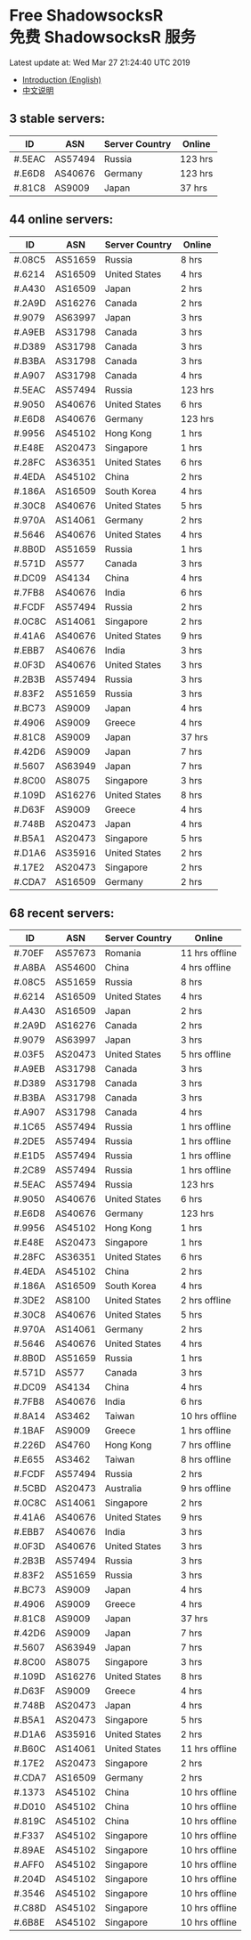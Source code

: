 # Free ShadowsocksR<br>免费 ShadowsocksR 服务

Latest update at: Wed Mar 27 21:24:40 UTC 2019

- [Introduction (English)](https://vision-network.readthedocs.io/en/latest/services/autossr.html)
- [中文说明](https://vision-network.readthedocs.io/zh_CN/latest/services/autossr.html)


## 3 stable servers:

| ID | ASN | Server Country | Online |
| ------ | ------ | ------ | ------ |
| #.5EAC | AS57494 | Russia | 123 hrs |
| #.E6D8 | AS40676 | Germany | 123 hrs |
| #.81C8 | AS9009 | Japan | 37 hrs |

## 44 online servers:

| ID | ASN | Server Country | Online |
| ------ | ------ | ------ | ------ |
| #.08C5 | AS51659 | Russia | 8 hrs |
| #.6214 | AS16509 | United States | 4 hrs |
| #.A430 | AS16509 | Japan | 2 hrs |
| #.2A9D | AS16276 | Canada | 2 hrs |
| #.9079 | AS63997 | Japan | 3 hrs |
| #.A9EB | AS31798 | Canada | 3 hrs |
| #.D389 | AS31798 | Canada | 3 hrs |
| #.B3BA | AS31798 | Canada | 3 hrs |
| #.A907 | AS31798 | Canada | 4 hrs |
| #.5EAC | AS57494 | Russia | 123 hrs |
| #.9050 | AS40676 | United States | 6 hrs |
| #.E6D8 | AS40676 | Germany | 123 hrs |
| #.9956 | AS45102 | Hong Kong | 1 hrs |
| #.E48E | AS20473 | Singapore | 1 hrs |
| #.28FC | AS36351 | United States | 6 hrs |
| #.4EDA | AS45102 | China | 2 hrs |
| #.186A | AS16509 | South Korea | 4 hrs |
| #.30C8 | AS40676 | United States | 5 hrs |
| #.970A | AS14061 | Germany | 2 hrs |
| #.5646 | AS40676 | United States | 4 hrs |
| #.8B0D | AS51659 | Russia | 1 hrs |
| #.571D | AS577 | Canada | 3 hrs |
| #.DC09 | AS4134 | China | 4 hrs |
| #.7FB8 | AS40676 | India | 6 hrs |
| #.FCDF | AS57494 | Russia | 2 hrs |
| #.0C8C | AS14061 | Singapore | 2 hrs |
| #.41A6 | AS40676 | United States | 9 hrs |
| #.EBB7 | AS40676 | India | 3 hrs |
| #.0F3D | AS40676 | United States | 3 hrs |
| #.2B3B | AS57494 | Russia | 3 hrs |
| #.83F2 | AS51659 | Russia | 3 hrs |
| #.BC73 | AS9009 | Japan | 4 hrs |
| #.4906 | AS9009 | Greece | 4 hrs |
| #.81C8 | AS9009 | Japan | 37 hrs |
| #.42D6 | AS9009 | Japan | 7 hrs |
| #.5607 | AS63949 | Japan | 7 hrs |
| #.8C00 | AS8075 | Singapore | 3 hrs |
| #.109D | AS16276 | United States | 8 hrs |
| #.D63F | AS9009 | Greece | 4 hrs |
| #.748B | AS20473 | Japan | 4 hrs |
| #.B5A1 | AS20473 | Singapore | 5 hrs |
| #.D1A6 | AS35916 | United States | 2 hrs |
| #.17E2 | AS20473 | Singapore | 2 hrs |
| #.CDA7 | AS16509 | Germany | 2 hrs |

## 68 recent servers:

| ID | ASN | Server Country | Online |
| ------ | ------ | ------ | ------ |
| #.70EF | AS57673 | Romania | 11 hrs offline |
| #.A8BA | AS54600 | China | 4 hrs offline |
| #.08C5 | AS51659 | Russia | 8 hrs |
| #.6214 | AS16509 | United States | 4 hrs |
| #.A430 | AS16509 | Japan | 2 hrs |
| #.2A9D | AS16276 | Canada | 2 hrs |
| #.9079 | AS63997 | Japan | 3 hrs |
| #.03F5 | AS20473 | United States | 5 hrs offline |
| #.A9EB | AS31798 | Canada | 3 hrs |
| #.D389 | AS31798 | Canada | 3 hrs |
| #.B3BA | AS31798 | Canada | 3 hrs |
| #.A907 | AS31798 | Canada | 4 hrs |
| #.1C65 | AS57494 | Russia | 1 hrs offline |
| #.2DE5 | AS57494 | Russia | 1 hrs offline |
| #.E1D5 | AS57494 | Russia | 1 hrs offline |
| #.2C89 | AS57494 | Russia | 1 hrs offline |
| #.5EAC | AS57494 | Russia | 123 hrs |
| #.9050 | AS40676 | United States | 6 hrs |
| #.E6D8 | AS40676 | Germany | 123 hrs |
| #.9956 | AS45102 | Hong Kong | 1 hrs |
| #.E48E | AS20473 | Singapore | 1 hrs |
| #.28FC | AS36351 | United States | 6 hrs |
| #.4EDA | AS45102 | China | 2 hrs |
| #.186A | AS16509 | South Korea | 4 hrs |
| #.3DE2 | AS8100 | United States | 2 hrs offline |
| #.30C8 | AS40676 | United States | 5 hrs |
| #.970A | AS14061 | Germany | 2 hrs |
| #.5646 | AS40676 | United States | 4 hrs |
| #.8B0D | AS51659 | Russia | 1 hrs |
| #.571D | AS577 | Canada | 3 hrs |
| #.DC09 | AS4134 | China | 4 hrs |
| #.7FB8 | AS40676 | India | 6 hrs |
| #.8A14 | AS3462 | Taiwan | 10 hrs offline |
| #.1BAF | AS9009 | Greece | 1 hrs offline |
| #.226D | AS4760 | Hong Kong | 7 hrs offline |
| #.E655 | AS3462 | Taiwan | 8 hrs offline |
| #.FCDF | AS57494 | Russia | 2 hrs |
| #.5CBD | AS20473 | Australia | 9 hrs offline |
| #.0C8C | AS14061 | Singapore | 2 hrs |
| #.41A6 | AS40676 | United States | 9 hrs |
| #.EBB7 | AS40676 | India | 3 hrs |
| #.0F3D | AS40676 | United States | 3 hrs |
| #.2B3B | AS57494 | Russia | 3 hrs |
| #.83F2 | AS51659 | Russia | 3 hrs |
| #.BC73 | AS9009 | Japan | 4 hrs |
| #.4906 | AS9009 | Greece | 4 hrs |
| #.81C8 | AS9009 | Japan | 37 hrs |
| #.42D6 | AS9009 | Japan | 7 hrs |
| #.5607 | AS63949 | Japan | 7 hrs |
| #.8C00 | AS8075 | Singapore | 3 hrs |
| #.109D | AS16276 | United States | 8 hrs |
| #.D63F | AS9009 | Greece | 4 hrs |
| #.748B | AS20473 | Japan | 4 hrs |
| #.B5A1 | AS20473 | Singapore | 5 hrs |
| #.D1A6 | AS35916 | United States | 2 hrs |
| #.B60C | AS14061 | United States | 11 hrs offline |
| #.17E2 | AS20473 | Singapore | 2 hrs |
| #.CDA7 | AS16509 | Germany | 2 hrs |
| #.1373 | AS45102 | China | 10 hrs offline |
| #.D010 | AS45102 | China | 10 hrs offline |
| #.819C | AS45102 | China | 10 hrs offline |
| #.F337 | AS45102 | Singapore | 10 hrs offline |
| #.89AE | AS45102 | Singapore | 10 hrs offline |
| #.AFF0 | AS45102 | Singapore | 10 hrs offline |
| #.204D | AS45102 | Singapore | 10 hrs offline |
| #.3546 | AS45102 | Singapore | 10 hrs offline |
| #.C88D | AS45102 | Singapore | 10 hrs offline |
| #.6B8E | AS45102 | Singapore | 10 hrs offline |


